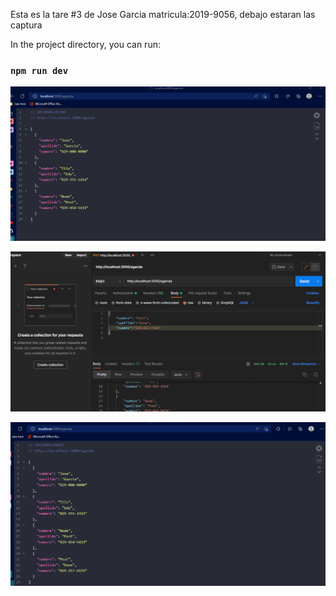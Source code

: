 Esta es la tare #3 de Jose Garcia matricula:2019-9056, debajo estaran las captura

In the project directory, you can run:

### `npm run dev`

![First Screenshot:](./src/image/web_server_part%201.png)

![First Screenshot:](./src/image/web_server_part%202.png)

![First Screenshot:](./src/image/web_server_part%203.png)